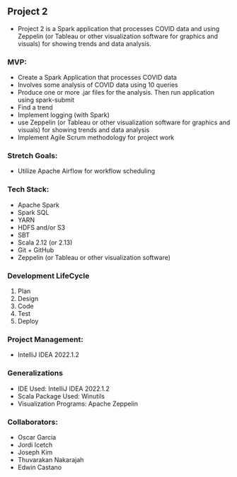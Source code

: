 ## Project 2
- Project 2 is a Spark application that processes COVID data and using Zeppelin (or Tableau or other visualization software for graphics and visuals) for showing trends and data analysis.

### MVP:
- Create a Spark Application that processes COVID data
- Involves some analysis of COVID data using 10 queries
- Produce one or more .jar files for the analysis. Then run application using spark-submit
- Find a trend
- Implement logging (with Spark)
- use Zeppelin (or Tableau or other visualization software for graphics and visuals) for showing trends and data analysis
- Implement Agile Scrum methodology for project work

### Stretch Goals:
- Utilize Apache Airflow for workflow scheduling

### Tech Stack:
- Apache Spark
- Spark SQL
- YARN 
- HDFS and/or S3
- SBT
- Scala 2.12 (or 2.13)
- Git + GitHub
- Zeppelin (or Tableau or other visualization software)

### Development LifeCycle
1. Plan
2. Design
3. Code
4. Test
5. Deploy 

### Project Management:
- IntelliJ IDEA 2022.1.2

### Generalizations
- IDE Used: IntelliJ IDEA 2022.1.2
- Scala Package Used: Winutils
- Visualization Programs: Apache Zeppelin

### Collaborators:
- Oscar Garcia
- Jordi Icetch
- Joseph Kim
- Thuvarakan Nakarajah
- Edwin Castano




